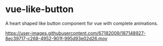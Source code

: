 # vue-like-button
A heart shaped like button component for vue with complete animations.

https://user-images.githubusercontent.com/67182009/187148927-8ec39717-c268-4952-901f-995d93e02d26.mov
